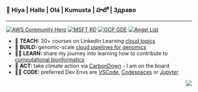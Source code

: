 ### 👋  Hiya | Hallo | Olá | Kumusta | హలో | Здраво

---
[![AWS Community Hero](https://github.com/lynnlangit/lynnlangit/blob/master/badges/aws.svg)](https://aws.amazon.com/developer/community/heroes/lynn-langit/)
[![MSFT RD](https://github.com/lynnlangit/lynnlangit/blob/master/badges/azure.svg)](https://rd.microsoft.com/en-us/lynn-langit) 
[![GCP GDE](https://github.com/lynnlangit/lynnlangit/blob/master/badges/gcp.svg)](https://developers.google.com/community/experts/directory/profile/profile-lynn_langit)
[![Angel List](https://github.com/lynnlangit/lynnlangit/blob/master/badges/angellist.svg)](https://angel.co/u/lynn-langit)


- 👯   **TEACH:** 30+ courses on LinkedIn Learning [cloud topics](https://www.linkedin.com/learning/instructors/lynn-langit)
- 🔭   **BUILD:** genomic-scale [cloud pipelines for genomics](https://lynnlangit.com/2017/09/18/genomic-scale-data-pipelines/)
- 👩‍🏫  **LEARN:** share my journey into learning how to contribute to [computational bionformatics](https://github.com/lynnlangit/TeamTeri)
- 🌲   **ACT:** take climate action via [CarbonDown](https://www.carbondownapp.com/) - I am on the board
- 👩‍💻  **CODE:** preferred Dev Envs are [VSCode](https://code.visualstudio.com/), [Codespaces](https://github.com/features/codespaces) or [Jupyter](https://jupyter.org/)
    

<p align="right"><a href="https://mybinder.org/v2/gh/lynnlangit/lynnlangit/HEAD"><img src="https://mybinder.org/badge_logo.svg"></p>



